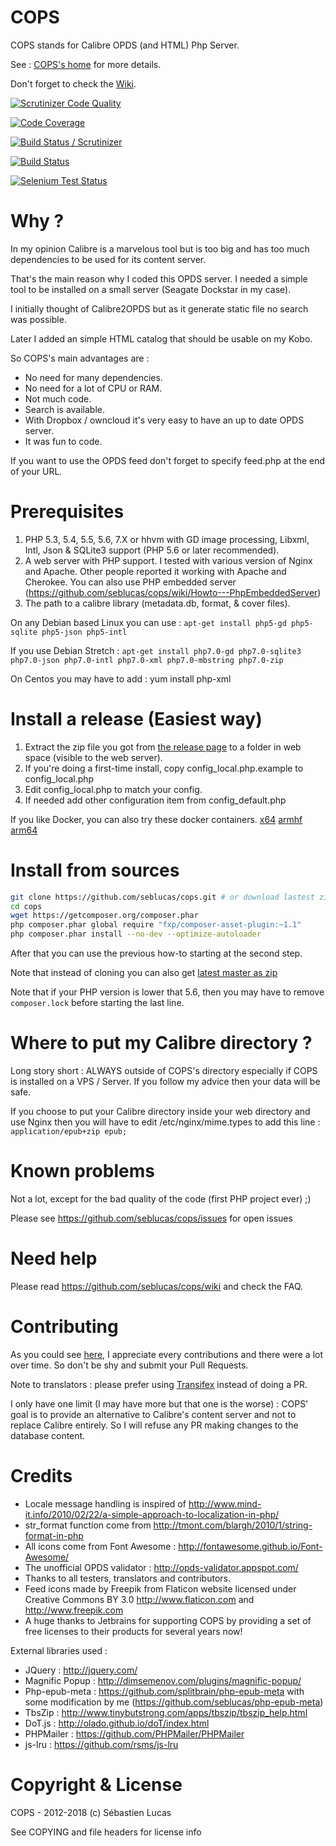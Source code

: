 # COPS

COPS stands for Calibre OPDS (and HTML) Php Server.

See : [COPS's home](http://blog.slucas.fr/en/oss/calibre-opds-php-server) for more details.

Don't forget to check the [Wiki](https://github.com/seblucas/cops/wiki).

[![Scrutinizer Code Quality](https://scrutinizer-ci.com/g/seblucas/cops/badges/quality-score.png?b=master)](https://scrutinizer-ci.com/g/seblucas/cops/?branch=master)

[![Code Coverage](https://scrutinizer-ci.com/g/seblucas/cops/badges/coverage.png?b=master)](https://scrutinizer-ci.com/g/seblucas/cops/?branch=master)

[![Build Status / Scrutinizer](https://scrutinizer-ci.com/g/seblucas/cops/badges/build.png?b=master)](https://scrutinizer-ci.com/g/seblucas/cops/build-status/master)

[![Build Status](https://travis-ci.org/seblucas/cops.svg?branch=master)](https://travis-ci.org/seblucas/cops)

[![Selenium Test Status](https://saucelabs.com/browser-matrix/seblucas.svg)](https://saucelabs.com/u/seblucas)

# Why ?

In my opinion Calibre is a marvelous tool but is too big and has too much
dependencies to be used for its content server.

That's the main reason why I coded this OPDS server. I needed a simple
tool to be installed on a small server (Seagate Dockstar in my case).

I initially thought of Calibre2OPDS but as it generate static file no
search was possible.

Later I added an simple HTML catalog that should be usable on my Kobo.

So COPS's main advantages are :
 * No need for many dependencies.
 * No need for a lot of CPU or RAM.
 * Not much code.
 * Search is available.
 * With Dropbox / owncloud it's very easy to have an up to date OPDS server.
 * It was fun to code.

If you want to use the OPDS feed don't forget to specify feed.php at the end of your URL.

# Prerequisites

1. 	PHP 5.3, 5.4, 5.5, 5.6, 7.X or hhvm with GD image processing, Libxml, Intl, Json & SQLite3 support (PHP 5.6 or later recommended).
2. 	A web server with PHP support. I tested with various version of Nginx and Apache.
    Other people reported it working with Apache and Cherokee. You can also use PHP embedded server (https://github.com/seblucas/cops/wiki/Howto---PhpEmbeddedServer)
3.  The path to a calibre library (metadata.db, format, & cover files).

On any Debian based Linux you can use :
 `apt-get install php5-gd php5-sqlite php5-json php5-intl`

If you use Debian Stretch :
 `apt-get install php7.0-gd php7.0-sqlite3 php7.0-json php7.0-intl php7.0-xml php7.0-mbstring php7.0-zip`

On Centos you may have to add :
 yum install php-xml

# Install a release (Easiest way)

1.  Extract the zip file you got from [the release page](https://github.com/seblucas/cops/releases) to a folder in web space (visible to the web server).
2.  If you're doing a first-time install, copy config_local.php.example to config_local.php
3.  Edit config_local.php to match your config.
4.  If needed add other configuration item from config_default.php

If you like Docker, you can also try these docker containers.
[x64](https://hub.docker.com/r/linuxserver/cops/)
[armhf](https://hub.docker.com/r/lsioarmhf/cops)
[arm64](https://hub.docker.com/r/lsioarmhf/cops-aarch64/)

# Install from sources

```bash
git clone https://github.com/seblucas/cops.git # or download lastest zip see below
cd cops
wget https://getcomposer.org/composer.phar
php composer.phar global require "fxp/composer-asset-plugin:~1.1"
php composer.phar install --no-dev --optimize-autoloader
```

After that you can use the previous how-to starting at the second step.

Note that instead of cloning you can also get [latest master as zip](https://github.com/seblucas/cops/archive/master.zip)

Note that if your PHP version is lower that 5.6, then you may have to remove `composer.lock` before starting the last line.

# Where to put my Calibre directory ?

Long story short : ALWAYS outside of COPS's directory especially if COPS is installed on a VPS / Server. If you follow my advice then your data will be safe.

If you choose to put your Calibre directory inside your web directory and use Nginx then you will have to edit /etc/nginx/mime.types to add this line :
`application/epub+zip epub;`

# Known problems

Not a lot, except for the bad quality of the code (first PHP project ever) ;)

Please see https://github.com/seblucas/cops/issues for open issues

# Need help

Please read https://github.com/seblucas/cops/wiki and check the FAQ.

# Contributing

As you could see [here](https://github.com/seblucas/cops/graphs/contributors), I appreciate every contributions and there were a lot over time. So don't be shy and submit your Pull Requests.

Note to translators : please prefer using [Transifex](https://github.com/seblucas/cops/wiki/Update-translations) instead of doing a PR.

I only have one limit (I may have more but that one is the worse) : COPS' goal is to provide an alternative to Calibre's content server and not to replace Calibre entirely. So I will refuse any PR making changes to the database content.

# Credits

 * Locale message handling is inspired of http://www.mind-it.info/2010/02/22/a-simple-approach-to-localization-in-php/
 * str_format function come from http://tmont.com/blargh/2010/1/string-format-in-php
 * All icons come from Font Awesome : http://fontawesome.github.io/Font-Awesome/
 * The unofficial OPDS validator : http://opds-validator.appspot.com/
 * Thanks to all testers, translators and contributors.
 * Feed icons made by Freepik from Flaticon website licensed under Creative Commons BY 3.0 http://www.flaticon.com and http://www.freepik.com
 * A huge thanks to Jetbrains for supporting COPS by providing a set of free licenses to their products for several years now!

External libraries used :
 * JQuery : http://jquery.com/
 * Magnific Popup : http://dimsemenov.com/plugins/magnific-popup/
 * Php-epub-meta : https://github.com/splitbrain/php-epub-meta with some modification by me (https://github.com/seblucas/php-epub-meta)
 * TbsZip : http://www.tinybutstrong.com/apps/tbszip/tbszip_help.html
 * DoT.js : http://olado.github.io/doT/index.html
 * PHPMailer : https://github.com/PHPMailer/PHPMailer
 * js-lru : https://github.com/rsms/js-lru

# Copyright & License

COPS - 2012-2018 (c) Sébastien Lucas

See COPYING and file headers for license info

